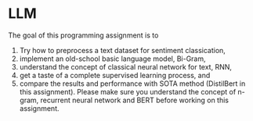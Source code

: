 # LLM
The goal of this programming assignment is to  
1) Try how to preprocess a text dataset for
sentiment classication,  
2) implement an old-school basic language model, Bi-Gram,
3) understand the concept of classical neural network for text, RNN,
4) get a taste of a complete
supervised learning process, and
5) compare the results and performance with SOTA method
(DistilBert in this assignment). Please make sure you understand the concept of n-gram,
recurrent neural network and BERT before working on this assignment.
